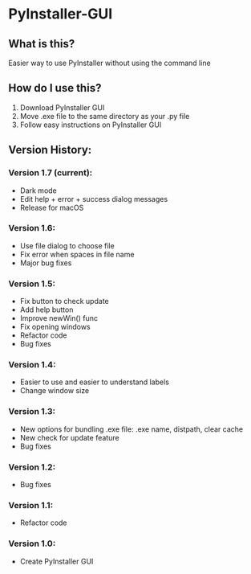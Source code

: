# PyInstaller-GUI

## What is this?
Easier way to use PyInstaller without using the command line

## How do I use this?
1. Download PyInstaller GUI
2. Move .exe file to the same directory as your .py file
3. Follow easy instructions on PyInstaller GUI

## Version History:
### Version 1.7 (current):
- Dark mode
- Edit help + error + success dialog messages
- Release for macOS
### Version 1.6:
- Use file dialog to choose file
- Fix error when spaces in file name
- Major bug fixes
### Version 1.5:
- Fix button to check update
- Add help button
- Improve newWin() func
- Fix opening windows
- Refactor code
- Bug fixes
### Version 1.4:
- Easier to use and easier to understand labels
- Change window size
### Version 1.3:
- New options for bundling .exe file: .exe name, distpath, clear cache
- New check for update feature
- Bug fixes
### Version 1.2:
- Bug fixes
### Version 1.1:
- Refactor code
### Version 1.0:
- Create PyInstaller GUI
